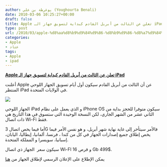 ```yaml
---
author: يوغرطة بن علي (Youghourta Benali)
date: 2010-03-06 10:25:27+00:00
draft: false
title: Apple تعلن عن الثالث من أبريل القادم كبداية لتسويق جهاز الـ iPad
type: post
url: /2010/03/apple-%d8%aa%d8%b9%d9%84%d9%86-%d8%b9%d9%86-%d8%a7%d9%84%d8%ab%d8%a7%d9%84%d8%ab-%d9%85%d9%86-%d8%a3%d8%a8%d8%b1%d9%8a%d9%84-%d8%a7%d9%84%d9%82%d8%a7%d8%af%d9%85-%d9%83%d8%a8%d8%af%d8%a7%d9%8a%d8%a9/
categories:
- Apple
- عتاد
tags:
- Apple
- ipad
---
```


[**Apple تعلن عن الثالث من أبريل القادم كبداية لتسويق جهاز الـ iPad**](http://www.it-scoop.com/2010/03/apple-%d8%aa%d8%b9%d9%84%d9%86-%d8%b9%d9%86-%d8%a7%d9%84%d8%ab%d8%a7%d9%84%d8%ab-%d9%85%d9%86-%d8%a3%d8%a8%d8%b1%d9%8a%d9%84-%d8%a7%d9%84%d9%82%d8%a7%d8%af%d9%85-%d9%83%d8%a8%d8%af%d8%a7%d9%8a%d8%a9/)


أعلنت Apple عن أن الثالث من أبريل القادم سيكون أول أيام تسويق الجهاز اللوحي المنتظر iPad في الولايات المتحدة.

[![](http://www.it-scoop.com/wp-content/uploads/2010/03/apple-ipad.jpg)
](http://www.it-scoop.com/2010/03/apple-%d8%aa%d8%b9%d9%84%d9%86-%d8%b9%d9%86-%d8%a7%d9%84%d8%ab%d8%a7%d9%84%d8%ab-%d9%85%d9%86-%d8%a3%d8%a8%d8%b1%d9%8a%d9%84-%d8%a7%d9%84%d9%82%d8%a7%d8%af%d9%85-%d9%83%d8%a8%d8%af%d8%a7%d9%8a%d8%a9/)

الجهاز اللوحي iPad و الذي يعمل على نظام iPhone OS سيكون متوفرا للحجز بداية من الثاني عشر من الشهر الجاري، لكن النسخة الوحيدة التي ستسوق في هذا التاريخ هي ذات اتصال Wi-Fi فقط.

أما فيما يخص اتصال 3G فالأمر سيتأخر إلى غاية نهاية شهر أبريل، و هو نفس الأمر فيما يخص إطلاق جميع إصدارات الجهاز في كل من كندا ، فرنسا، ألمانيا، إيطاليا، اليابان، إسبانيا، سويسرا و المملكة المتحدة.

سيكون سعر  الجهاز ذي اتصال Wi-FI و قرص 16 Gb 499$.

يمكن الإطلاع على الإعلان الرسمي لإطلاق الجهاز من [هنا](http://www.apple.com/pr/library/2010/03/05ipad.html)
